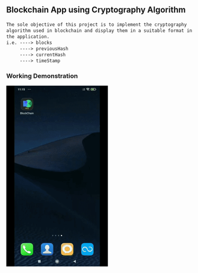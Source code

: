 ## Blockchain App using Cryptography Algorithm
```
The sole objective of this project is to implement the cryptography algorithm used in blockchain and display them in a suitable format in the application. 
i.e. ----> blocks
     ----> previousHash
     ----> currentHash
     ----> timeStamp
```
### Working Demonstration
[![Working Demonstration](https://github.com/harshit2490/BlockchainApp/blob/master/overview.gif)](https://github.com/harshit2490/BlockchainApp/blob/master/overview.gif)
